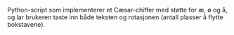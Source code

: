 Python-script som implementerer et Cæsar-chiffer med støtte for æ, ø og å, og lar brukeren taste inn både teksten og rotasjonen (antall plasser å flytte bokstavene).
